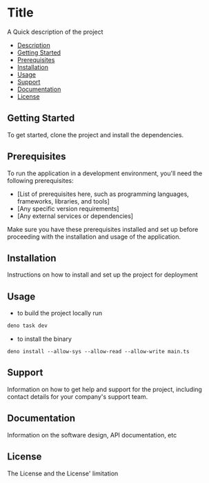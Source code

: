 # Title

A Quick description of the project

- [Description](#description)
- [Getting Started](#getting-started)
- [Prerequisites](#prerequisites)
- [Installation](#installation)
- [Usage](#usage)
- [Support](#support)
- [Documentation](#documentation)
- [License](#license)

## Getting Started

To get started, clone the project and install the dependencies.

## Prerequisites

To run the application in a development environment, you'll need the following prerequisites:

- [List of prerequisites here, such as programming languages, frameworks, libraries, and tools]
- [Any specific version requirements]
- [Any external services or dependencies]

Make sure you have these prerequisites installed and set up before proceeding with the installation and usage of the application.

## Installation

Instructions on how to install and set up the project for deployment

## Usage
 - to build the project locally run 
 ```sh 
 deno task dev
 ```

 - to install the binary 
 ```
 deno install --allow-sys --allow-read --allow-write main.ts
 ```

## Support

Information on how to get help and support for the project, including contact details for your company's support team.

## Documentation

Information on the software design, API documentation, etc

## License

The License and the License' limitation

